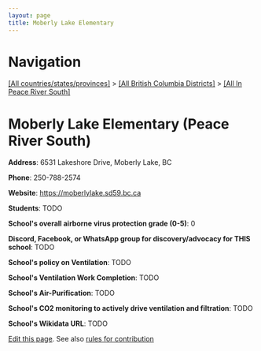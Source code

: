 ```yaml
---
layout: page
title: Moberly Lake Elementary
---
```

# Navigation

[[All countries/states/provinces]](../../..) > [[All British Columbia Districts]](../..) > [[All In Peace River South]](..)

# Moberly Lake Elementary (Peace River South)

**Address**: 6531 Lakeshore Drive, Moberly Lake, BC

**Phone**: 250-788-2574

**Website**: <https://moberlylake.sd59.bc.ca>

**Students**: TODO

**School's overall airborne virus protection grade (0-5)**: 0

**Discord, Facebook, or WhatsApp group for discovery/advocacy for THIS school**: TODO

**School's policy on Ventilation**: TODO

**School's Ventilation Work Completion**: TODO

**School's Air-Purification**: TODO

**School's CO2 monitoring to actively drive ventilation and filtration**: TODO

**School's Wikidata URL**: TODO


[Edit this page](https://github.com/ventilate-schools/BC/edit/main/./Peace_River_South/Moberly_Lake_Elementary.md). See also [rules for contribution](../../../contribution-rules/)